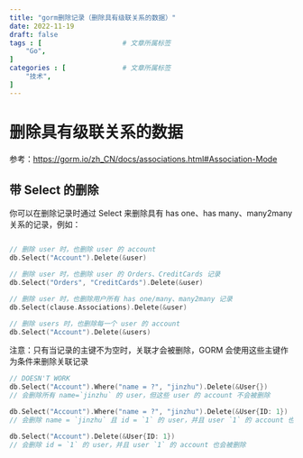 ```yaml
---
title: "gorm删除记录（删除具有级联关系的数据）"
date: 2022-11-19
draft: false
tags : [                    # 文章所属标签
    "Go",
]
categories : [              # 文章所属标签
    "技术",
]
---
```


# 删除具有级联关系的数据

参考：https://gorm.io/zh_CN/docs/associations.html#Association-Mode

## 带 Select 的删除

你可以在删除记录时通过 Select 来删除具有 has one、has many、many2many 关系的记录，例如：

```go

// 删除 user 时，也删除 user 的 account
db.Select("Account").Delete(&user)

// 删除 user 时，也删除 user 的 Orders、CreditCards 记录
db.Select("Orders", "CreditCards").Delete(&user)

// 删除 user 时，也删除用户所有 has one/many、many2many 记录
db.Select(clause.Associations).Delete(&user)

// 删除 users 时，也删除每一个 user 的 account
db.Select("Account").Delete(&users)

```

注意：只有当记录的主键不为空时，关联才会被删除，GORM 会使用这些主键作为条件来删除关联记录

```go
// DOESN'T WORK
db.Select("Account").Where("name = ?", "jinzhu").Delete(&User{})
// 会删除所有 name=`jinzhu` 的 user，但这些 user 的 account 不会被删除

db.Select("Account").Where("name = ?", "jinzhu").Delete(&User{ID: 1})
// 会删除 name = `jinzhu` 且 id = `1` 的 user，并且 user `1` 的 account 也会被删除

db.Select("Account").Delete(&User{ID: 1})
// 会删除 id = `1` 的 user，并且 user `1` 的 account 也会被删除

```